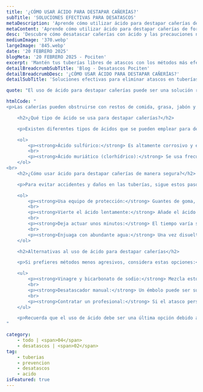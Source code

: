 ```yaml
---
title: '¿CÓMO USAR ÁCIDO PARA DESTAPAR CAÑERÍAS?'
subTitle: 'SOLUCIONES EFECTIVAS PARA DESATASCOS'
metaDescription: 'Aprende cómo utilizar ácido para destapar cañerías de forma segura y efectiva. Consejos, precauciones y métodos alternativos para mantener tus tuberías en perfecto estado.'
metaContent: 'Aprende cómo utilizar ácido para destapar cañerías de forma segura y efectiva. Consejos, precauciones y métodos alternativos para mantener tus tuberías en perfecto estado.'
desc: 'Descubre cómo desatascar cañerías con ácido y las precauciones necesarias para un uso seguro.'
mediumImage: '370.webp'
largeImage: '845.webp'
date: '20 FEBRERO 2025'
blogMeta: '20 FEBRERO 2025 - Pociten'
excerpt: 'Mantén tus tuberías libres de atascos con los métodos más efectivos y seguros.'
detailBreadcrumbSubTitle: 'Blog - Desatascos Pociten'
detailBreadcrumbDesc: '¿CÓMO USAR ÁCIDO PARA DESTAPAR CAÑERÍAS?'
detailSubTitle: 'Soluciones efectivas para eliminar atascos en tuberías'

quote: "El uso de ácido para destapar cañerías puede ser una solución rápida, pero es fundamental hacerlo con precaución para evitar daños en las tuberías y riesgos para la salud."

htmlCode: "
<p>Las cañerías pueden obstruirse con restos de comida, grasa, jabón y otros desechos que se acumulan con el tiempo. Uno de los métodos más utilizados para desatascar tuberías es el uso de ácido, pero su aplicación debe realizarse con cuidado para evitar daños a las instalaciones y riesgos para la salud.</p>

    <h2>¿Qué tipo de ácido se usa para destapar cañerías?</h2>

    <p>Existen diferentes tipos de ácidos que se pueden emplear para destapar tuberías:</p>

    <ol>
        <p><strong>Ácido sulfúrico:</strong> Es altamente corrosivo y efectivo para disolver residuos orgánicos. Debe manipularse con extrema precaución.</p>
        <br>
        <p><strong>Ácido muriático (clorhídrico):</strong> Se usa frecuentemente en limpiezas industriales y domésticas, pero puede dañar algunos tipos de tuberías.</p>
    </ol>
<br>
    <h2>¿Cómo usar ácido para destapar cañerías de manera segura?</h2>

    <p>Para evitar accidentes y daños en las tuberías, sigue estos pasos:</p>

    <ol>
        <p><strong>Usa equipo de protección:</strong> Guantes de goma, gafas de seguridad y mascarilla son imprescindibles para evitar inhalación de vapores o contacto con la piel.</p>
        <br>
        <p><strong>Vierte el ácido lentamente:</strong> Añade el ácido con cuidado en la cañería atascada, evitando salpicaduras.</p>
        <br>
        <p><strong>Deja actuar unos minutos:</strong> El tiempo varía según el tipo de ácido y el nivel del atasco.</p>
        <br>
        <p><strong>Enjuaga con abundante agua:</strong> Una vez disuelto el atasco, vierte agua caliente para eliminar cualquier residuo químico.</p>
    </ol>

    <h2>Alternativas al uso de ácido para destapar cañerías</h2>

    <p>Si prefieres métodos menos agresivos, considera estas opciones:</p>

    <ul>
        <p><strong>Vinagre y bicarbonato de sodio:</strong> Mezcla estos ingredientes y deja actuar antes de enjuagar con agua caliente.</p>
        <br>
        <p><strong>Desatascador manual:</strong> Un émbolo puede ser suficiente para eliminar pequeños bloqueos.</p>
        <br>
        <p><strong>Contratar un profesional:</strong> Si el atasco persiste, lo mejor es contactar a expertos en <a href='https://desatascos-madrid.com'>desatascos</a>.</p>
    </ul>

    <p>Recuerda que el uso de ácido debe ser una última opción debido a los riesgos que conlleva. Para mantener tus tuberías en buen estado, evita arrojar residuos sólidos y realiza mantenimientos periódicos. Si necesitas ayuda profesional, contacta a <a href='tel://+34647376782'>647 376 782</a>.</p>
"

category:
    - todo | <span>04</span>
    - desatascos | <span>02</span>
tag:
    - tuberias
    - prevencion
    - desatascos
    - acido
isFeatured: true
---
```

